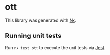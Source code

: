# ott

This library was generated with [Nx](https://nx.dev).

## Running unit tests

Run `nx test ott` to execute the unit tests via [Jest](https://jestjs.io).
